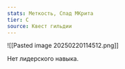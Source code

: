 ```yaml
---
stats: Меткость, Спад МКрита
tier: C
source: Квест гильдии
---
```

![[Pasted image 20250220114512.png]]

Нет лидерского навыка.